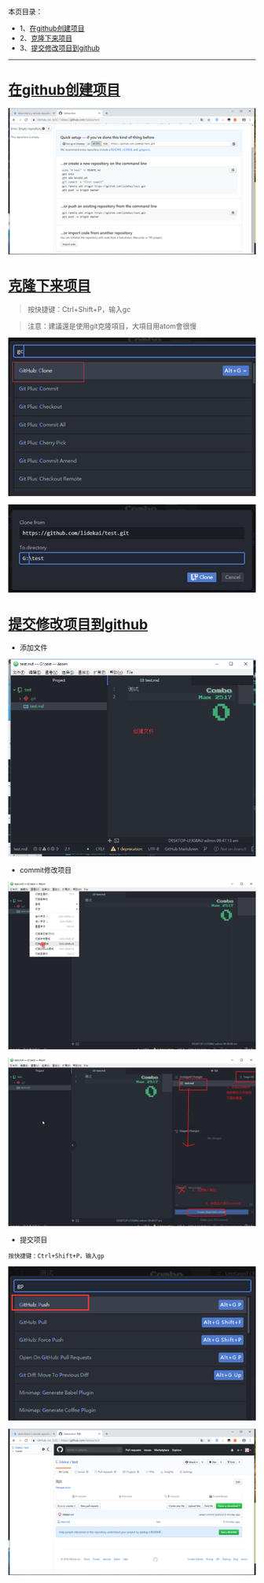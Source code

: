 本页目录：
- 1、[在github创建项目](#atom-01)
- 2、[克隆下来项目](#atom-02)
- 3、[提交修改项目到github](#atom-03)

***


# <a name="atom-01" href="#" >在github创建项目</a>

![](image/12-1.png)

# <a name="atom-02" href="#" >克隆下来项目</a>

> 按快捷键：Ctrl+Shift+P，输入gc

> 注意：建議還是使用git克隆項目，大項目用atom會很慢

![](image/12-2.png)

![](image/12-3.png)

# <a name="atom-03" href="#" >提交修改项目到github</a>

- 添加文件

![](image/12-4.png)

- commit修改项目

![](image/12-5.png)

![](image/12-6.png)

- 提交项目

`按快捷键：Ctrl+Shift+P，输入gp`

![](image/12-7.png)

![](image/12-8.png)
